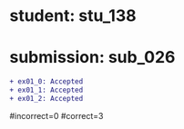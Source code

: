 # student: stu_138
# submission: sub_026

```diff
+ ex01_0: Accepted
+ ex01_1: Accepted
+ ex01_2: Accepted
```
#incorrect=0
#correct=3
